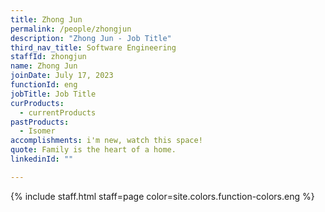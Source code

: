 ```yaml
---
title: Zhong Jun
permalink: /people/zhongjun
description: "Zhong Jun - Job Title"
third_nav_title: Software Engineering
staffId: zhongjun
name: Zhong Jun
joinDate: July 17, 2023
functionId: eng
jobTitle: Job Title
curProducts:
  - currentProducts
pastProducts:
  - Isomer
accomplishments: i'm new, watch this space!
quote: Family is the heart of a home.
linkedinId: ""

---
```


{% include staff.html staff=page color=site.colors.function-colors.eng %}
